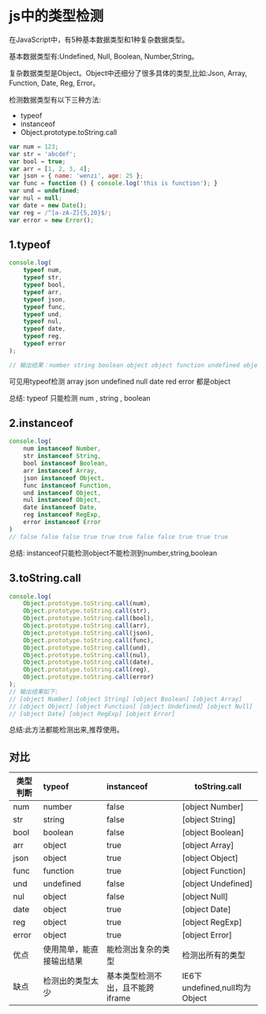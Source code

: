 # js中的类型检测

在JavaScript中，有5种基本数据类型和1种复杂数据类型。

基本数据类型有:Undefined, Null, Boolean, Number,String。

复杂数据类型是Object。Object中还细分了很多具体的类型,比如:Json, Array, Function, Date, Reg, Error。

检测数据类型有以下三种方法:

- typeof
- instanceof
- Object.prototype.toString.call

```javascript
var num = 123;
var str = 'abcdef';
var bool = true;
var arr = [1, 2, 3, 4];
var json = { name: 'wenzi', age: 25 };
var func = function () { console.log('this is function'); }
var und = undefined;
var nul = null;
var date = new Date();
var reg = /^[a-zA-Z]{5,20}$/;
var error = new Error();
```

## 1.typeof

```javascript
console.log(
    typeof num,
    typeof str,
    typeof bool,
    typeof arr,
    typeof json,
    typeof func,
    typeof und,
    typeof nul,
    typeof date,
    typeof reg,
    typeof error
);

// 输出结果：number string boolean object object function undefined object object object object
```

可见用typeof检测 array json undefined null date red error 都是object

总结: typeof 只能检测 num , string , boolean

## 2.instanceof

```javascript
console.log(
    num instanceof Number,
    str instanceof String,
    bool instanceof Boolean,
    arr instanceof Array,
    json instanceof Object,
    func instanceof Function,
    und instanceof Object,
    nul instanceof Object,
    date instanceof Date,
    reg instanceof RegExp,
    error instanceof Error
)
// false false false true true true false false true true true
```

总结: instanceof只能检测object不能检测到number,string,boolean

## 3.toString.call

```javascript
console.log(
    Object.prototype.toString.call(num),
    Object.prototype.toString.call(str),
    Object.prototype.toString.call(bool),
    Object.prototype.toString.call(arr),
    Object.prototype.toString.call(json),
    Object.prototype.toString.call(func),
    Object.prototype.toString.call(und),
    Object.prototype.toString.call(nul),
    Object.prototype.toString.call(date),
    Object.prototype.toString.call(reg),
    Object.prototype.toString.call(error)
);
// 输出结果如下:
// [object Number] [object String] [object Boolean] [object Array]
// [object Object] [object Function] [object Undefined] [object Null]
// [object Date] [object RegExp] [object Error]
```

总结:此方法都能检测出来,推荐使用。

## 对比

类型判断  | typeof       | instanceof          | toString.call
----- | :----------- | :------------------ | --------------------------
num   | number       | false               | [object Number]
str   | string       | false               | [object String]
bool  | boolean      | false               | [object Boolean]
arr   | object       | true                | [object Array]
json  | object       | true                | [object Object]
func  | function     | true                | [object Function]
und   | undefined    | false               | [object Undefined]
nul   | object       | false               | [object Null]
date  | object       | true                | [object Date]
reg   | object       | true                | [object RegExp]
error | object       | true                | [object Error]
优点    | 使用简单，能直接输出结果 | 能检测出复杂的类型           | 检测出所有的类型
缺点    | 检测出的类型太少     | 基本类型检测不出，且不能跨iframe | IE6下undefined,null均为Object
